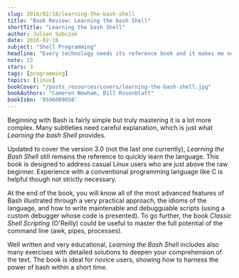 ```yaml
---
slug: 2016/02/18/learning-the-bash-shell
title: "Book Review: Learning the bash Shell"
shortTitle: "Learning the bash Shell"
author: Julien Sobczak
date: 2016-02-18
subject: "Shell Programming"
headline: "Every technology needs its reference book and it makes me no doubt that bash has found its one"
note: 15
stars: 3
tags: [programming]
topics: [linux]
bookCover: "/posts_resources/covers/learning-the-bash-shell.jpg"
bookAuthors: "Cameron Newham, Bill Rosenblatt"
bookIsbn: '0596009658'
---
```



Beginning with Bash is fairly simple but truly mastering it is a lot more complex. Many subtleties need careful explanation, which is just what *Learning the bash Shell* provides.

Updated to cover the version 3.0 (not the last one currently), *Learning the Bash Shell* still remains the reference to quickly learn the language. This book is designed to address casual Linux users who are just above the raw beginner. Experience with a conventional programming language like C is helpful though not strictly necessary.

At the end of the book, you will know all of the most advanced features of Bash illustrated through a very practical approach, the idioms of the language, and how to write maintenable and debugguable scripts (using a custom debugger whose code is presented). To go further, the book *Classic Shell Scripting* (O'Reilly) could be useful to master the full potential of the command line (awk, pipes, processes).

Well written and very educational, *Learning the Bash Shell* includes also many exercises with detailed solutions to deepen your comprehension of the text. The book is ideal for novice users, showing how to harness the power of bash within a short time.

